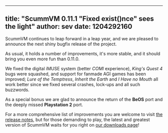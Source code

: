 
---
title: "ScummVM 0.11.1 \"Fixed exist()nce\" sees the light"
author: sev
date: 1204292160
---

ScummVM continues to leap forward in a leap year, and we are pleased to announce the next shiny bugfix release of the project.

As usual, it holds a number of improvements, it's more stable, and it should bring you even more fun than 0.11.0.

We fixed the digital iMUSE system (better *COMI* experience), *King's Quest 4* bugs were squashed, and support for fanmade AGI games has been improved; *Lure of the Temptress*, *Inherit the Earth* and *I Have no Mouth* all work better since we fixed several crashes, lock-ups and all such buzzwords.

As a special bonus we are glad to announce the return of the **BeOS** port and the deeply missed **Playstation 2** port.

For a more comprehensive list of improvements you are welcome to visit [the release notes](/frs/scummvm/0.11.1/ReleaseNotes), but for those demanding to play, the latest and greatest version of ScummVM waits for you right on [our downloads page](/downloads/)!
